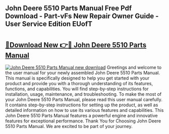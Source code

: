 ## John Deere 5510 Parts Manual Free Pdf Download - Part-vFs New Repair Owner Guide - User Service Edition EUofT

# <h2><a href="http://bc91752.oget.top/?id=John+Deere+5510+Parts+Manual">🔗Download New 👉🔴 John Deere 5510 Parts Manual</a></h2>

[![John Deere 5510 Parts Manual new download](https://i.imgur.com/5g1atiW.png)](http://bc91752.oget.top/?id=John+Deere+5510+Parts+Manual)
Greetings and welcome to the user manual for your newly assembled John Deere 5510 Parts Manual. This manual is specifically designed to help you get started with your product and provide you with a thorough understanding of its features, functions, and capabilities. You will find step-by-step instructions for installation, usage, maintenance, and troubleshooting. To make the most of your John Deere 5510 Parts Manual, please read this user manual carefully. It contains step-by-step instructions for setting up the product, as well as detailed information on how to use its various features and capabilities. This John Deere 5510 Parts Manual features a powerful engine and innovative features for exceptional performance. Thank You for Choosing John Deere 5510 Parts Manual. We are excited to be part of your journey.
